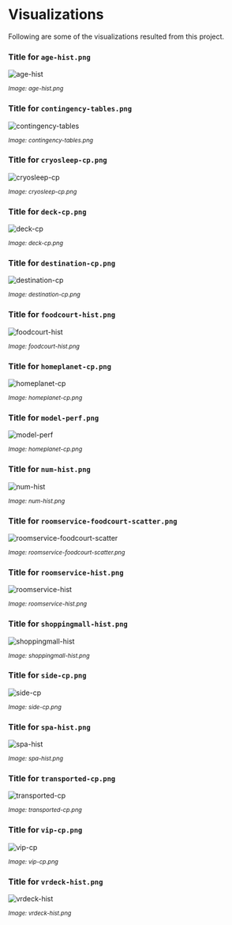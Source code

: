 # Visualizations
Following are some of the visualizations resulted from this project.
### Title for `age-hist.png`
![age-hist](docs/images/age-hist.png)

<small><i>Image: age-hist.png</i></small>
<br/>
### Title for `contingency-tables.png`
![contingency-tables](docs/images/contingency-tables.png)

<small><i>Image: contingency-tables.png</i></small>
<br/>
### Title for `cryosleep-cp.png`
![cryosleep-cp](docs/images/cryosleep-cp.png)

<small><i>Image: cryosleep-cp.png</i></small>
<br/>
### Title for `deck-cp.png`
![deck-cp](docs/images/deck-cp.png)

<small><i>Image: deck-cp.png</i></small>
<br/>
### Title for `destination-cp.png`
![destination-cp](docs/images/destination-cp.png)

<small><i>Image: destination-cp.png</i></small>
<br/>
### Title for `foodcourt-hist.png`
![foodcourt-hist](docs/images/foodcourt-hist.png)

<small><i>Image: foodcourt-hist.png</i></small>
<br/>
### Title for `homeplanet-cp.png`
![homeplanet-cp](docs/images/homeplanet-cp.png)

<small><i>Image: homeplanet-cp.png</i></small>
<br/>

### Title for `model-perf.png`
![model-perf](docs/images/model-perf.png)

<small><i>Image: homeplanet-cp.png</i></small>
<br/>

### Title for `num-hist.png`
![num-hist](docs/images/num-hist.png)

<small><i>Image: num-hist.png</i></small>
<br/>
### Title for `roomservice-foodcourt-scatter.png`
![roomservice-foodcourt-scatter](docs/images/roomservice-foodcourt-scatter.png)

<small><i>Image: roomservice-foodcourt-scatter.png</i></small>
<br/>
### Title for `roomservice-hist.png`
![roomservice-hist](docs/images/roomservice-hist.png)

<small><i>Image: roomservice-hist.png</i></small>
<br/>
### Title for `shoppingmall-hist.png`
![shoppingmall-hist](docs/images/shoppingmall-hist.png)

<small><i>Image: shoppingmall-hist.png</i></small>
<br/>
### Title for `side-cp.png`
![side-cp](docs/images/side-cp.png)

<small><i>Image: side-cp.png</i></small>
<br/>
### Title for `spa-hist.png`
![spa-hist](docs/images/spa-hist.png)

<small><i>Image: spa-hist.png</i></small>
<br/>
### Title for `transported-cp.png`
![transported-cp](docs/images/transported-cp.png)

<small><i>Image: transported-cp.png</i></small>
<br/>
### Title for `vip-cp.png`
![vip-cp](docs/images/vip-cp.png)

<small><i>Image: vip-cp.png</i></small>
<br/>
### Title for `vrdeck-hist.png`
![vrdeck-hist](docs/images/vrdeck-hist.png)

<small><i>Image: vrdeck-hist.png</i></small>
<br/>